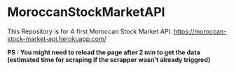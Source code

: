 # MoroccanStockMarketAPI
This Repository is for A first Moroccan Stock Market API.
https://moroccan-stock-market-api.herokuapp.com/

**PS : You might need to reload the page after 2 min to get the data (estimated time for scraping if the scrapper wasn't already triggred)**

